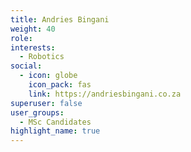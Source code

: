 ```yaml
---
title: Andries Bingani
weight: 40
role:
interests:
  - Robotics
social:
  - icon: globe
    icon_pack: fas
    link: https://andriesbingani.co.za
superuser: false
user_groups:
  - MSc Candidates 
highlight_name: true
---
```

